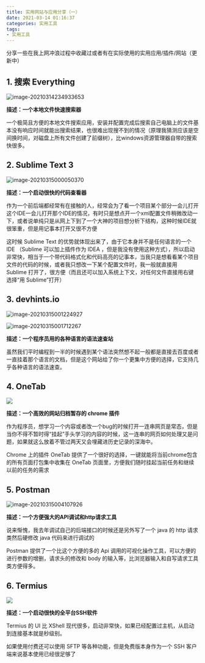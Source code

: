 ```yaml
---
title: 实用网站与应用分享（一）
date: 2021-03-14 01:16:37
categories: 实用工具
tags:
- 实用工具
---
```


分享一些在我上网冲浪过程中收藏过或者有在实际使用的实用应用/插件/网站（更新中）

## 1. 搜索 Everything

![image-20210314234933653](https://cdn.jsdelivr.net/gh/syameimarukibou/imagebox/img/image-20210314234933653.png)

**描述：一个本地文件快速搜索器**

一个极简且方便的本地文件搜索应用，安装并配置完成后搜索自己电脑上的文件基本没有响应时间就能出搜索结果，也很难出现搜不到的情况（原理我猜测应该是空间换时间，对磁盘上所有文件创建了前缀树），比windows资源管理器自带的搜索快很多。

## 2. Sublime Text 3

![image-20210315000050370](https://cdn.jsdelivr.net/gh/syameimarukibou/imagebox/img/image-20210315000050370.png)

**描述：一个启动很快的代码查看器**

作为一个前后端都经常有在接触的人，经常会为了看一个项目某个部分一会儿打开这个IDE一会儿打开那个IDE的情况，有时只是想点开一个xml配置文件稍微改动一下，或者说单纯只是从网上下到了一个大神的项目想分析下结构，这种时候IDE就很笨重，但是用记事本打开又很不方便

这时候 Sublime Text 的优势就体现出来了，由于它本身并不是任何语言的一个 IDE （Sublime 可以加上插件作为 IDEA ，但是我没有使用这种方式），所以启动非常快，相当于一个带代码格式化和代码高亮的记事本，当我只是想看看某个项目文件的代码的时候，或者我只想改一下某个配置文件时，我一般就直接用 Sublime 打开了，很方便（而且还可以加入系统上下文，对任何文件直接用右键选择“用 Sublime”打开）

## 3. devhints.io

![image-20210315001224927](https://cdn.jsdelivr.net/gh/syameimarukibou/imagebox/img/image-20210315001224927.png)

![image-20210315001712267](https://cdn.jsdelivr.net/gh/syameimarukibou/imagebox/img/image-20210315001712267.png)

**描述：一个程序员用的各种语言的语法速查站**

虽然我们平时编程到一半的时候遇到某个语法突然想不起一般都是直接去百度或者一直挂着那个语言的文档，但是这个网站给了你一个更集中方便的选择，它支持几乎各种语言的语法速查。

## 4. OneTab

![](https://cdn.jsdelivr.net/gh/syameimarukibou/imagebox/img/image-20210315002111339.png)

**描述：一个高效的网站归档暂存的 chrome 插件**

作为程序员，想学习一个内容或者改一个bug的时候打开一连串网页是常态，但是当你不得不暂时得“挂起”手头学习的内容的时候，这一连串的网页如何处理又是问题，如果就这么放着不管过两天又会埋藏进历史记录的深海中。

Chrome 上的插件 OneTab 提供了一个很好的选择，一键就能将当前chrome包含的所有页面打包集中收集在 OneTab 页面里，方便我们随时挂起当前任务和继续以前的任务的需求

## 5. Postman

![image-20210315004107926](https://cdn.jsdelivr.net/gh/syameimarukibou/imagebox/img/image-20210315004107926.png)

**描述：一个方便强大的API调试和http请求工具**

说来惭愧，我去年调试自己的后端接口的时候还是另外写了一个 java 的 http 请求类然后硬修改 java 代码来进行调试的

Postman 提供了一个比这个方便的多的 Api 调用的可视化操作工具，可以方便的进行参数的增删，请求头的修改和 body 的输入等，比浏览器输入和自写请求工具类方便得多。

## 6. Termius

![](https://cdn.jsdelivr.net/gh/syameimarukibou/imagebox/img/image-20210315004623316.png)

**描述：一个启动很快的全平台SSH软件**

Termius 的 UI 比 XShell 现代很多，启动非常快，如果已经配置过主机，从启动到连接基本就是秒级别。

如果使用付费还可以使用 SFTP 等各种功能，但是免费版本身作为一个 SSH 客户端来说基本使用已经很足够了